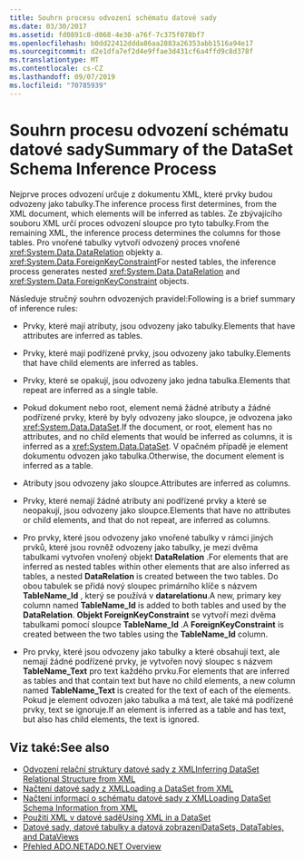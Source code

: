 ```yaml
---
title: Souhrn procesu odvození schématu datové sady
ms.date: 03/30/2017
ms.assetid: fd0891c8-d068-4e30-a76f-7c375f078bf7
ms.openlocfilehash: b0dd22412ddda86aa2883a26353abb1516a94e17
ms.sourcegitcommit: d2e1dfa7ef2d4e9ffae3d431cf6a4ffd9c8d378f
ms.translationtype: MT
ms.contentlocale: cs-CZ
ms.lasthandoff: 09/07/2019
ms.locfileid: "70785939"
---
```

# <a name="summary-of-the-dataset-schema-inference-process"></a><span data-ttu-id="79361-102">Souhrn procesu odvození schématu datové sady</span><span class="sxs-lookup"><span data-stu-id="79361-102">Summary of the DataSet Schema Inference Process</span></span>
<span data-ttu-id="79361-103">Nejprve proces odvození určuje z dokumentu XML, které prvky budou odvozeny jako tabulky.</span><span class="sxs-lookup"><span data-stu-id="79361-103">The inference process first determines, from the XML document, which elements will be inferred as tables.</span></span> <span data-ttu-id="79361-104">Ze zbývajícího souboru XML určí proces odvození sloupce pro tyto tabulky.</span><span class="sxs-lookup"><span data-stu-id="79361-104">From the remaining XML, the inference process determines the columns for those tables.</span></span> <span data-ttu-id="79361-105">Pro vnořené tabulky vytvoří odvozený proces vnořené <xref:System.Data.DataRelation> objekty a. <xref:System.Data.ForeignKeyConstraint></span><span class="sxs-lookup"><span data-stu-id="79361-105">For nested tables, the inference process generates nested <xref:System.Data.DataRelation> and <xref:System.Data.ForeignKeyConstraint> objects.</span></span>  
  
 <span data-ttu-id="79361-106">Následuje stručný souhrn odvozených pravidel:</span><span class="sxs-lookup"><span data-stu-id="79361-106">Following is a brief summary of inference rules:</span></span>  
  
- <span data-ttu-id="79361-107">Prvky, které mají atributy, jsou odvozeny jako tabulky.</span><span class="sxs-lookup"><span data-stu-id="79361-107">Elements that have attributes are inferred as tables.</span></span>  
  
- <span data-ttu-id="79361-108">Prvky, které mají podřízené prvky, jsou odvozeny jako tabulky.</span><span class="sxs-lookup"><span data-stu-id="79361-108">Elements that have child elements are inferred as tables.</span></span>  
  
- <span data-ttu-id="79361-109">Prvky, které se opakují, jsou odvozeny jako jedna tabulka.</span><span class="sxs-lookup"><span data-stu-id="79361-109">Elements that repeat are inferred as a single table.</span></span>  
  
- <span data-ttu-id="79361-110">Pokud dokument nebo root, element nemá žádné atributy a žádné podřízené prvky, které by byly odvozeny jako sloupce, je odvozena jako <xref:System.Data.DataSet>.</span><span class="sxs-lookup"><span data-stu-id="79361-110">If the document, or root, element has no attributes, and no child elements that would be inferred as columns, it is inferred as a <xref:System.Data.DataSet>.</span></span> <span data-ttu-id="79361-111">V opačném případě je element dokumentu odvozen jako tabulka.</span><span class="sxs-lookup"><span data-stu-id="79361-111">Otherwise, the document element is inferred as a table.</span></span>  
  
- <span data-ttu-id="79361-112">Atributy jsou odvozeny jako sloupce.</span><span class="sxs-lookup"><span data-stu-id="79361-112">Attributes are inferred as columns.</span></span>  
  
- <span data-ttu-id="79361-113">Prvky, které nemají žádné atributy ani podřízené prvky a které se neopakují, jsou odvozeny jako sloupce.</span><span class="sxs-lookup"><span data-stu-id="79361-113">Elements that have no attributes or child elements, and that do not repeat, are inferred as columns.</span></span>  
  
- <span data-ttu-id="79361-114">Pro prvky, které jsou odvozeny jako vnořené tabulky v rámci jiných prvků, které jsou rovněž odvozeny jako tabulky, je mezi dvěma tabulkami vytvořen vnořený objekt **DataRelation** .</span><span class="sxs-lookup"><span data-stu-id="79361-114">For elements that are inferred as nested tables within other elements that are also inferred as tables, a nested **DataRelation** is created between the two tables.</span></span> <span data-ttu-id="79361-115">Do obou tabulek se přidá nový sloupec primárního klíče s názvem **TableName_Id** , který se používá v **datarelationu**.</span><span class="sxs-lookup"><span data-stu-id="79361-115">A new, primary key column named **TableName_Id** is added to both tables and used by the **DataRelation**.</span></span> <span data-ttu-id="79361-116">**Objekt ForeignKeyConstraint** se vytvoří mezi dvěma tabulkami pomocí sloupce **TableName_Id** .</span><span class="sxs-lookup"><span data-stu-id="79361-116">A **ForeignKeyConstraint** is created between the two tables using the **TableName_Id** column.</span></span>  
  
- <span data-ttu-id="79361-117">Pro prvky, které jsou odvozeny jako tabulky a které obsahují text, ale nemají žádné podřízené prvky, je vytvořen nový sloupec s názvem **TableName_Text** pro text každého prvku.</span><span class="sxs-lookup"><span data-stu-id="79361-117">For elements that are inferred as tables and that contain text but have no child elements, a new column named **TableName_Text** is created for the text of each of the elements.</span></span> <span data-ttu-id="79361-118">Pokud je element odvozen jako tabulka a má text, ale také má podřízené prvky, text se ignoruje.</span><span class="sxs-lookup"><span data-stu-id="79361-118">If an element is inferred as a table and has text, but also has child elements, the text is ignored.</span></span>  
  
## <a name="see-also"></a><span data-ttu-id="79361-119">Viz také:</span><span class="sxs-lookup"><span data-stu-id="79361-119">See also</span></span>

- [<span data-ttu-id="79361-120">Odvození relační struktury datové sady z XML</span><span class="sxs-lookup"><span data-stu-id="79361-120">Inferring DataSet Relational Structure from XML</span></span>](inferring-dataset-relational-structure-from-xml.md)
- [<span data-ttu-id="79361-121">Načtení datové sady z XML</span><span class="sxs-lookup"><span data-stu-id="79361-121">Loading a DataSet from XML</span></span>](loading-a-dataset-from-xml.md)
- [<span data-ttu-id="79361-122">Načtení informací o schématu datové sady z XML</span><span class="sxs-lookup"><span data-stu-id="79361-122">Loading DataSet Schema Information from XML</span></span>](loading-dataset-schema-information-from-xml.md)
- [<span data-ttu-id="79361-123">Použití XML v datové sadě</span><span class="sxs-lookup"><span data-stu-id="79361-123">Using XML in a DataSet</span></span>](using-xml-in-a-dataset.md)
- [<span data-ttu-id="79361-124">Datové sady, datové tabulky a datová zobrazení</span><span class="sxs-lookup"><span data-stu-id="79361-124">DataSets, DataTables, and DataViews</span></span>](index.md)
- [<span data-ttu-id="79361-125">Přehled ADO.NET</span><span class="sxs-lookup"><span data-stu-id="79361-125">ADO.NET Overview</span></span>](../ado-net-overview.md)
